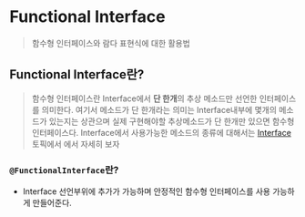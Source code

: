 # Functional Interface

> 함수형 인터페이스와 람다 표현식에 대한 활용법

## Functional Interface란?

> 함수형 인터페이스란 Interface에서 **단 한개**의 추상 메소드만 선언한 인터페이스를 의미한다.
> 여기서 메소드가 단 한개라는 의미는 Interface내부에 몇개의 메소드가 있는지는 상관으며 실제 구현해야할 추상메소드가 단 한개만 있으면 함수형 인터페이스다.
> Interface에서 사용가능한 메소드의 종류에 대해서는 [Interface](./Interface.md)토픽에서 에서 자세히 보자

### `@FunctionalInterface`란?

- Interface 선언부위에 추가가 가능하며 안정적인 함수형 인터페이스를 사용 가능하게 만들어준다.

